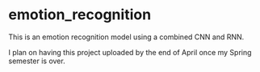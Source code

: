 # emotion_recognition
This is an emotion recognition model using a combined CNN and RNN.

I plan on having this project uploaded by the end of April once my Spring semester is over.
